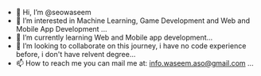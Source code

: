 - 👋 Hi, I’m @seowaseem
- 👀 I’m interested in Machine Learning, Game Development and Web and Mobile App Development ...
- 🌱 I’m currently learning Web and Mobile app development...
- 💞️ I’m looking to collaborate on this journey, i have no code experience before, i don't have relvent degree...
- 📫 How to reach me you can mail me at: info.waseem.aso@gmail.com ...

<!---
seowaseem/seowaseem is a ✨ special ✨ repository because its `README.md` (this file) appears on your GitHub profile.
You can click the Preview link to take a look at your changes.
--->
